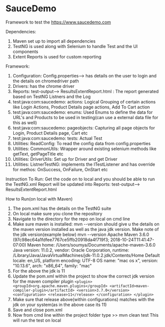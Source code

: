 # SauceDemo

Framework to test the https://www.saucedemo.com 

Dependencies:
1. Maven set up to import all dependencies
2. TestNG is used along with Selenium to handle Test and the UI components
3. Extent Reports is used for custom reporting

Framework:
1. Configuration: Config.properties--> has details on the user to login and the details on chromedriver path
2. Drivers: has the chrome driver
3. Reports: test-output--> ResultsExtentReport.html : The report generated based on TestNG Listners and the Log
4. test:java:com:saucedemo: actions: Logical Grouping of certain actions like Login Actions, Product Details page actions, Add To Cart action
5. test:java:com:saucedemo: enums: Used Enums to define the data for URL's and Products to be used in testing(can use a external data file for this as well)
6. test:java:com:saucedemo: pageobjects: Capturing all page objects for Login, Product Details page, Cart etc
7. test:java:com:saucedemo: tests: Actual Test
8. Utilities: ReadConfig: To read the config data from config.properties
9. Utilities: CommonUtils: Wrapper around existing selenium methods like getText, getPageTitle etc
10. Utilities: DriverUtils: Set up for Driver and get Driver
11. Utilities: ListnerTestNG: implements the ITestListener and has override for methos: OnSuccess, OnFailure, OnStart etc

Instruction To Run:
Get the code on to local and you should be able to run the TestNG.xml
Report will be updated into  Reports: test-output--> ResultsExtentReport.html


How to Run(on local with Maven)

1. The pom.xml has the details on the TestNG suite
2. On local make sure you clone the repository
3. Navigate to the directory for the repo on local on cmd line
4. Make sure maven is installed: mvn --version should give u the details on the maven version installed as well as the java jdk version. Make note of the jdk version(example below) 
mvn --version 
Apache Maven 3.6.0 (97c98ec64a1fdfee7767ce5ffb20918da4f719f3; 2018-10-24T11:41:47-07:00) Maven home: /Users/soumya/Documents/apache-maven-3.6.0 
Java version: 11.0.2, vendor: Oracle Corporation, runtime: /Library/Java/JavaVirtualMachines/jdk-11.0.2.jdk/Contents/Home Default locale: en_US, platform encoding: UTF-8 OS name: "mac os x", version: "10.13.6", arch: "x86_64", family: "mac"
5. For the above the jdk is 11
6. Update the pom.xml within the project to show the correct jdk version for the maven compiler plugin 
`<plugin> <groupId>org.apache.maven.plugins</groupId> <artifactId>maven-compiler-plugin</artifactId> <version>3.7.0</version> <configuration> <release>11</release> </configuration> </plugin>`
7. Make sure that release above(within configurations) matches with the jdk on your system(as in the above case its 11)
8. Save and close pom.xml
9. Now from cmd line within the project folder type >> mvn clean test
This will run the test on local
